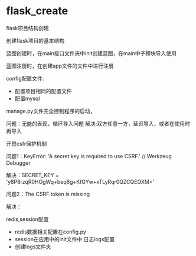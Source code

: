 # flask_create

flask项目结构创建

创建flask项目的基本结构

蓝图创建时，在main接口文件夹中init创建蓝图，在main中子模块导入使用

蓝图注册时，在创建app文件的文件中进行注册

config配置文件:

- 配置项目相同的配置文件
- 配置mysql


manage.py文件完全控制程序的启动，

问题：无能的表现，循环导入问题
解决:双方任意一方，延迟导入，或者在使用时再导入

开启csfr保护机制

问题1：KeyError: 'A secret key is required to use CSRF.' // Werkzeug Debugger

解决：SECRET_KEY = 'y8P8rzqR0HOgWq+beq6g+KfGYw+xTLyRqr0QZCQEOXM='

问题2：The CSRF token is missing

解决：

redis,session配置
- redis数据相关配置在config.py
- session在应用中的init文件中
日志logs配置
- 创建logs文件夹
